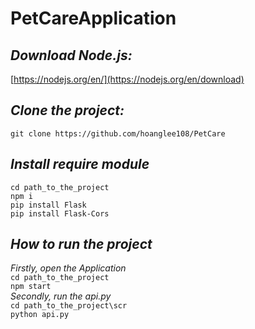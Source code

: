 # **PetCareApplication**

## *Download Node.js:*
[https://nodejs.org/en/](https://nodejs.org/en/download)

## *Clone the project:*
```git clone https://github.com/hoanglee108/PetCare```

## *Install require module*
```cd path_to_the_project``` <br>
```npm i```<br>
```pip install Flask```<br>
```pip install Flask-Cors```

## *How to run the project*
*Firstly, open the Application*<br>
```cd path_to_the_project```<br>
```npm start```<br>
*Secondly, run the api.py*<br>
```cd path_to_the_project\scr```<br>
```python api.py```<br>
